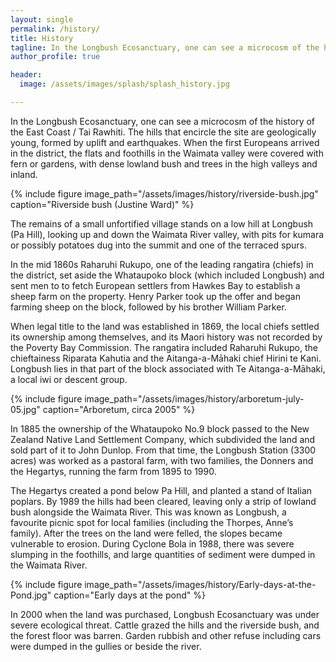 ```yaml
---
layout: single
permalink: /history/
title: History
tagline: In the Longbush Ecosanctuary, one can see a microcosm of the history of the East Coast / Tai Rawhiti.
author_profile: true

header:
  image: /assets/images/splash/splash_history.jpg

---
```


In the Longbush Ecosanctuary, one can see a microcosm of the history of the East Coast / Tai Rawhiti. The hills that encircle the site are geologically young, formed by uplift and earthquakes. When the first Europeans arrived in the district, the flats and foothills in the Waimata valley were covered with fern or gardens, with dense lowland bush and trees in the high valleys and inland.

{% include figure image_path="/assets/images/history/riverside-bush.jpg" caption="Riverside bush (Justine Ward)" %}

The remains of a small unfortified village stands on a low hill at Longbush (Pa Hill), looking up and down the Waimata River valley, with pits for kumara or possibly potatoes dug into the summit and one of the terraced spurs.

In the mid 1860s Raharuhi Rukupo, one of the leading rangatira (chiefs) in the district, set aside the Whataupoko block (which included Longbush) and sent men to to fetch European settlers from Hawkes Bay to establish a sheep farm on the property. Henry Parker took up the offer and began farming sheep on the block, followed by his brother William Parker.

When legal title to the land was established in 1869, the local chiefs settled its ownership among themselves, and its Maori history was not recorded by the Poverty Bay Commission. The rangatira included Raharuhi Rukupo, the chieftainess Riparata Kahutia and the Aitanga-a-Māhaki chief Hirini te Kani. Longbush lies in that part of the block associated with Te Aitanga-a-Māhaki, a local iwi or descent group.

{% include figure image_path="/assets/images/history/arboretum-july-05.jpg" caption="Arboretum, circa 2005" %}

In 1885 the ownership of the Whataupoko No.9 block passed to the New Zealand Native Land Settlement Company, which subdivided the land and sold part of it to John Dunlop. From that time, the Longbush Station (3300 acres) was worked as a pastoral farm, with two families, the Donners and the Hegartys, running the farm from 1895 to 1990.

The Hegartys created a pond below Pa Hill, and planted a stand of Italian poplars. By 1989 the hills had been cleared, leaving only a strip of lowland bush alongside the Waimata River. This was known as Longbush, a favourite picnic spot for local families (including the Thorpes, Anne’s family). After the trees on the land were felled, the slopes became vulnerable to erosion. During Cyclone Bola in 1988, there was severe slumping in the foothills, and large quantities of sediment were dumped in the Waimata River.

{% include figure image_path="/assets/images/history/Early-days-at-the-Pond.jpg" caption="Early days at the pond" %}

In 2000 when the land was purchased, Longbush Ecosanctuary was under severe ecological threat. Cattle grazed the hills and the riverside bush, and the forest floor was barren. Garden rubbish and other refuse including cars were dumped in the gullies or beside the river.
